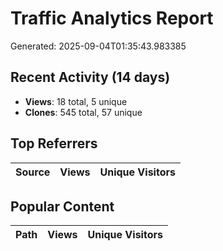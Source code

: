# Traffic Analytics Report

Generated: 2025-09-04T01:35:43.983385

## Recent Activity (14 days)

- **Views**: 18 total, 5 unique
- **Clones**: 545 total, 57 unique

## Top Referrers

| Source | Views | Unique Visitors |
|--------|-------|-----------------|

## Popular Content

| Path | Views | Unique Visitors |
|------|-------|------------------|
